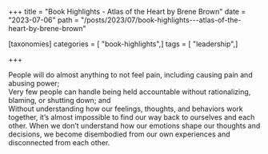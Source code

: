 +++
title = "Book Highlights - Atlas of the Heart by Brene Brown"
date = "2023-07-06"
path = "/posts/2023/07/book-highlights---atlas-of-the-heart-by-brene-brown"

[taxonomies]
categories = [ "book-highlights",]
tags = [ "leadership",]

+++

People will do almost anything to not feel pain, including causing pain and abusing power; \
Very few people can handle being held accountable without rationalizing, blaming, or shutting down; and \
Without understanding how our feelings, thoughts, and behaviors work together, it’s almost impossible to find our way back to ourselves and each other. When we don’t understand how our emotions shape our thoughts and decisions, we become disembodied from our own experiences and disconnected from each other.

